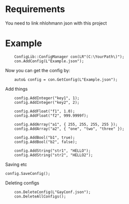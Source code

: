 <h1>Requirements</h1>
<p>You need to link nhlohmann json with this project</p>

<h1>Example</h1>

```
	ConfigLib::ConfigManager con(LR"(C:\YourPath\)");
	con.AddConfig(L"Example.json");
```
<p> Now you can get the config by: </p>

```
	auto& config = con.GetConfig(L"Example.json");
```

<p> Add things </p>

```
	config.AddInteger("key1", 1);
	config.AddInteger("key2", 2);

	config.AddFloat("f1", 1.0);
	config.AddFloat("f2", 999.9999f);

	config.AddArray("a1", { 255, 255, 255, 255 });
	config.AddArray("a2", { "one", "two", "three" });

	config.AddBool("b1", true);
	config.AddBool("b2", false);

	config.AddString("str1", "HELLO");
	config.AddString("str2", "HELLO2");
```

<p>Saving etc</p>

```
config.SaveConfig();
```
<p> Deleting configs</p>

```
	con.DeleteConfig(L"GayConf.json");
	con.DeleteAllConfigs();
```
